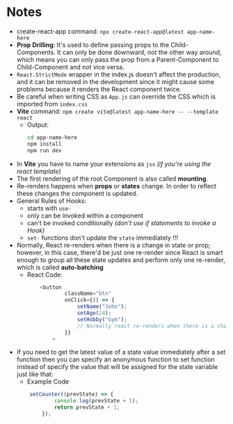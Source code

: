 # Notes

* create-react-app command: `npx create-react-app@latest app-name-here`
* **Prop Drilling**: It's used to define passing props to the Child-Components. It can only be done downward, not the other way around, which means you can only pass the prop from a Parent-Component to Child-Component and not vice versa.
* `React.StrictMode` wrapper in the index.js doesn't affect the production, and it can be removed in the development since it might cause some problems because it renders the React component twice.
* Be careful when writing CSS as `App.js` can override the CSS which is imported from `index.css`
* **Vite** command: `npm create vite@latest app-name-here -- --template react`
    * Output:       
        ```bash
        cd app-name-here
        npm install
        npm run dev
        ```
* In **Vite** you have to name your extensions as `jsx` *(if you're using the react template)*
* The first rendering of the root Component is also called **mounting**.
* Re-renders happens when **props** or **states** change. In order to reflect these changes the component is updated.
* General Rules of Hooks:
    * starts with `use-`
    * only can be invoked within a component
    * can't be invoked conditionally *(don't use if statements to invoke a Hook)*
    * `set-` functions don't update the `state` immediately !!!  
* Normally, React re-renders when there is a change in state or prop; however, in this case, there'd be just one re-render since React is smart enough to group all these state updates and perform only one re-render, which is called **auto-batching**
    * React Code:
        ```js
            <button
                    className="btn"
                    onClick={() => {
                        setName("John");
                        setAge(24);
                        setHobby("Gym");
                        // Normally react re-renders when there is a change in state or prop however in thise case there'd be just one re-render since React is smart enough to group all these state updates and perform only one re-render which is called auto-batching - React v18
                    }}
                >
        ```
* If you need to get the latest value of a state value immediately after a set function then you can specify an anonymous function to set function instead of specify the value that will be assigned for the state variable just like that:
    * Example Code
    ```js
        setCounter((prevState) => {
                console.log(prevState + 1);
                return prevState + 1;
            });
    ```